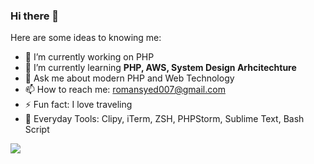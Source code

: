 ### Hi there 👋 

Here are some ideas to knowing me:

- 🔭 I’m currently working on PHP
- 🌱 I’m currently learning **PHP, AWS, System Design Arhcitechture**
- 💬 Ask me about modern PHP and Web Technology 
- 📫 How to reach me: romansyed007@gmail.com
- ⚡  Fun fact: I love traveling 
- 🧰 Everyday Tools: Clipy, iTerm, ZSH, PHPStorm, Sublime Text, Bash Script


![](https://komarev.com/ghpvc/?username=rsayed007&color=blueviolet&style=plastic&label=PROFILE+VIEWS)

